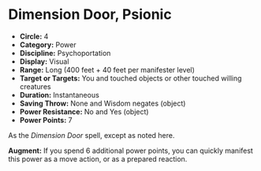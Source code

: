 # Dimension Door, Psionic

- **Circle:** 4
- **Category:** Power
- **Discipline:** Psychoportation
- **Display:** Visual
- **Range:** Long (400 feet + 40 feet per manifester level)
- **Target or Targets:** You and touched objects or other touched willing creatures
- **Duration:** Instantaneous
- **Saving Throw:** None and Wisdom negates (object)
- **Power Resistance:** No and Yes (object)
- **Power Points:** 7

As the *Dimension Door* spell, except as noted here.

**Augment:** If you spend 6 additional power points, you can quickly manifest this power as a move action, or as a prepared reaction.
